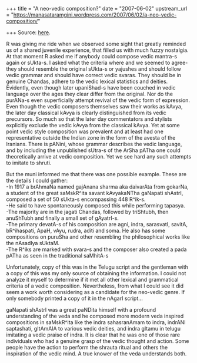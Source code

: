 +++
title = "A neo-vedic composition?"
date = "2007-06-02"
upstream_url = "https://manasataramgini.wordpress.com/2007/06/02/a-neo-vedic-composition/"

+++
Source: [here](https://manasataramgini.wordpress.com/2007/06/02/a-neo-vedic-composition/).

R was giving me ride when we observed some sight that greatly reminded
us of a shared juvenile experience, that filled us with much fuzzy
nostalgia. At that moment R asked me if anybody could compose vedic
mantra-s again or sUkta-s. I asked what the criteria where and we seemed
to agree- they should resemble the original sUkta-s or yajushes and
should follow vedic grammar and should have correct vedic svaras. They
should be in genuine Chandas, adhere to the vedic lexical statistics and
deities. Evidently, even though later upaniShad-s have been couched in
vedic language over the ages they clear differ from the original. Nor do
the purANa-s even superficially attempt revival of the vedic form of
expression. Even though the vedic composers themselves saw their works
as kAvya, the later day classical kAvya is clearly distinguished from
its vedic precursors. So much so that the later day commentators and
stylists explicitly exclude the vedic kAvya from the classical kAvya.
Yet at some point vedic style composition was prevalent and at least had
one representative outside the Indian zone in the form of the avesta of
the Iranians. There is pANini, whose grammar describes the vedic
language, and by including the unpublished sUtra-s of the ArSha pATha
one could theoretically arrive at vedic composition. Yet we see hard any
such attempts to imitate to shruti.

But the muni informed me that there was one possible example. These are
the details I could gather:  
-In 1917 a brAhmaNa named gajAnana sharma aka daivarAta from gokarNa, a
student of the great saMskR^ita savant kAvyakaNTha gaNapati shAstrI,
composed a set of 50 sUkta-s encompassing 448 R^ik-s.  
-He said to have spontaneously composed this while performing tapasya.  
-The majority are in the jagati Chandas, followed by triShtubh, then
anuShTubh and finally a small set of gAyatrI-s.  
-The primary devatA-s of his composition are agni, indra, sarasvatI,
savitA, bR^ihaspati, ApaH, vAyu, rudra, aditi and soma. He also has some
compositions on puruSha and other resembling the philosophical works
like the nAsadIya sUktaM.  
-The R^iks are marked with svara-s and the composer also created a pada
pATha as seen in the traditional saMhitA-s

Unfortunately, copy of this was in the Telugu script and the gentleman
with a copy of this was my only source of obtaining the information. I
could not analyze it myself to determine if it met all other lexical and
grammatical criteria of a vedic composition. Nevertheless, from what I
could see it did seem a work worth considering as a candidate for the
neo-vedic genre. If only somebody printed a copy of it in the nAgarI
script…

gaNapati shAstrI was a great paNDita himself with a profound
understanding of the veda and he composed more modern veda inspired
compositions in saMskR^ita like the indra sahasranAmam to indra, indrANI
saptashati, gItAmAlA to various vedic deities, and indra gItamu in
telugu imitating a vedic praise of indra. It is clear that he was one of
those rare individuals who had a genuine grasp of the vedic thought and
action. Some people have the action to perform the shrauta ritual and
others the inspiration of the vedic mind. A true knower of the veda
understands both.

